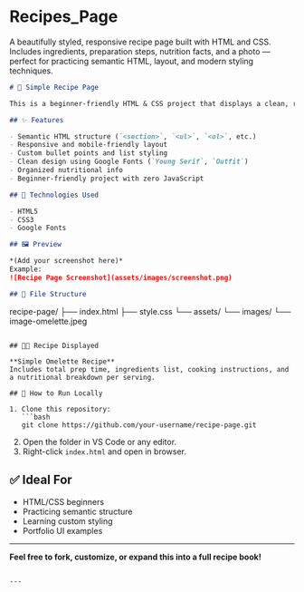 # Recipes_Page
A beautifully styled, responsive recipe page built with HTML and CSS. Includes ingredients, preparation steps, nutrition facts, and a photo — perfect for practicing semantic HTML, layout, and modern styling techniques.



```markdown
# 🍳 Simple Recipe Page

This is a beginner-friendly HTML & CSS project that displays a clean, responsive recipe page. It includes an image, preparation time, ingredient list, cooking instructions, and nutritional information — all styled with modern typography and layout.

## ✨ Features

- Semantic HTML structure (`<section>`, `<ul>`, `<ol>`, etc.)
- Responsive and mobile-friendly layout
- Custom bullet points and list styling
- Clean design using Google Fonts (`Young Serif`, `Outfit`)
- Organized nutritional info
- Beginner-friendly project with zero JavaScript

## 🔧 Technologies Used

- HTML5
- CSS3
- Google Fonts

## 🖼️ Preview

*(Add your screenshot here)*  
Example:  
![Recipe Page Screenshot](assets/images/screenshot.png)

## 📁 File Structure

```

recipe-page/
├── index.html
├── style.css
└── assets/
└── images/
└── image-omelette.jpeg

````

## 🧑‍🍳 Recipe Displayed

**Simple Omelette Recipe**  
Includes total prep time, ingredients list, cooking instructions, and a nutritional breakdown per serving.

## 🚀 How to Run Locally

1. Clone this repository:
   ```bash
   git clone https://github.com/your-username/recipe-page.git
````

2. Open the folder in VS Code or any editor.
3. Right-click `index.html` and open in browser.

## ✅ Ideal For

* HTML/CSS beginners
* Practicing semantic structure
* Learning custom styling
* Portfolio UI examples

---

**Feel free to fork, customize, or expand this into a full recipe book!**

```

---


